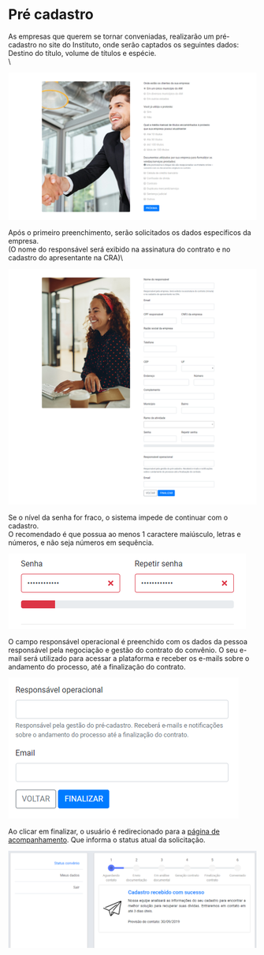 # Pré cadastro

As empresas que querem se tornar conveniadas, realizarão um pré-cadastro no site do Instituto, onde serão captados os seguintes dados: Destino do título, volume de títulos e espécie.\
\


![](../../.gitbook/assets/01.png)

Após o primeiro preenchimento, serão solicitados os dados específicos da empresa.\
(O nome do responsável será exibido na assinatura do contrato e no cadastro do apresentante na CRA)\


![](../../.gitbook/assets/02.png)

Se o nível da senha for fraco, o sistema impede de continuar com o cadastro.\
O recomendado é que possua ao menos 1 caractere maiúsculo, letras e números, e não seja números em sequência.

![](../../.gitbook/assets/03.png)

O campo responsável operacional é preenchido com os dados da pessoa responsável pela negociação e gestão do contrato do convênio. O seu e-mail será utilizado para acessar a plataforma e receber os e-mails sobre o andamento do processo, até a finalização do contrato.

![](../../.gitbook/assets/04.png)

Ao clicar em finalizar, o usuário é redirecionado para a [página de acompanhamento](https://manual.crabr.com.br/manual/plataforma-de-convenios/?preview\_id=2468\&preview\_nonce=5a66fd7a1a\&post\_format=standard&\_thumbnail\_id=-1\&preview=true#pre-cadastro). Que informa o status atual da solicitação.

![](../../.gitbook/assets/05.png)
